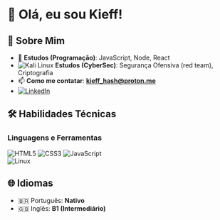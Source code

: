 # 👋 Olá, eu sou Kieff!  


## 🚀 Sobre Mim  
- 🌱 **Estudos (Programação)**: JavaScript, Node, React
- ![Kali Linux](https://img.shields.io/badge/-Kali_Linux-557C94?logo=kalilinux&logoColor=white) **Estudos (CyberSec)**: Segurança Ofensiva (red team), Criptografia
- 📫 **Como me contatar**: **kieff_hash@proton.me**
- [![LinkedIn](https://img.shields.io/badge/-LinkedIn-0077B5?logo=linkedin&logoColor=white)](https://linkedin.com/in/gabriel-kieff) 


## 🛠 Habilidades Técnicas  
### Linguagens e Ferramentas  
![HTML5](https://img.shields.io/badge/-HTML5-E34F26?logo=html5&logoColor=white)
![CSS3](https://img.shields.io/badge/-CSS3-1572B6?logo=css3&logoColor=white)
![JavaScript](https://img.shields.io/badge/-JavaScript-F7DF1E?logo=javascript&logoColor=black)  
![Linux](https://img.shields.io/badge/-Linux-FCC624?logo=linux&logoColor=black)  


## 🌐 Idiomas  
- 🇧🇷 Português: **Nativo**  
- 🇬🇧 Inglês: **B1 (Intermediário)**  
